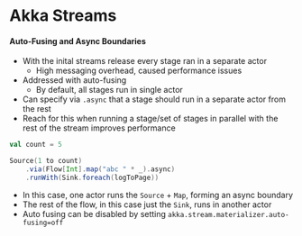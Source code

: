 # Akka Streams

#### Auto-Fusing and Async Boundaries

- With the inital streams release every stage ran in a separate actor
  - High messaging overhead, caused performance issues
- Addressed with auto-fusing
  - By default, all stages run in single actor
- Can specify via `.async` that a stage should run in a separate actor from the rest
- Reach for this when running a stage/set of stages in parallel with the rest of the stream improves performance

```scala
val count = 5

Source(1 to count)
    .via(Flow[Int].map("abc " * _).async)
    .runWith(Sink.foreach(logToPage))
```

- In this case, one actor runs the `Source` + `Map`, forming an async boundary
- The rest of the flow, in this case just the `Sink`, runs in another actor
- Auto fusing can be disabled by setting `akka.stream.materializer.auto-fusing=off`

